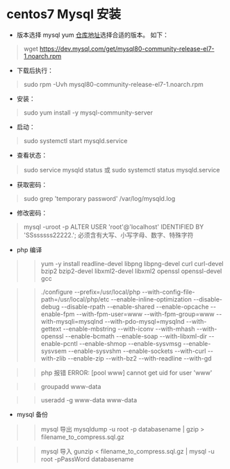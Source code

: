 # centos7 Mysql 安装

* 版本选择
mysql yum [仓库地址](http://dev.mysql.com/downloads/repo/yum/)选择合适的版本。
如下： 
> wget https://dev.mysql.com/get/mysql80-community-release-el7-1.noarch.rpm 
* 下载后执行：
> sudo rpm -Uvh mysql80-community-release-el7-1.noarch.rpm
* 安装：
> sudo yum install -y mysql-community-server
* 启动：
> sudo systemctl start mysqld.service
* 查看状态：
> sudo service mysqld status 或 sudo systemctl status mysqld.service
* 获取密码：
> sudo grep 'temporary password' /var/log/mysqld.log
* 修改密码：
> mysql -uroot -p
> ALTER USER 'root'@'localhost' IDENTIFIED BY 'SSssssss22222.';
> 必须含有大写、小写字母、数字、特殊字符

* php 编译

>>  yum -y install readline-devel libpng libpng-devel curl curl-devel bzip2 bzip2-devel  libxml2-devel libxml2 openssl openssl-devel gcc

>> ./configure --prefix=/usr/local/php --with-config-file-path=/usr/local/php/etc --enable-inline-optimization --disable-debug --disable-rpath --enable-shared --enable-opcache --enable-fpm --with-fpm-user=www --with-fpm-group=www --with-mysqli=mysqlnd --with-pdo-mysql=mysqlnd --with-gettext --enable-mbstring --with-iconv --with-mhash --with-openssl --enable-bcmath --enable-soap --with-libxml-dir --enable-pcntl --enable-shmop --enable-sysvmsg --enable-sysvsem --enable-sysvshm --enable-sockets --with-curl --with-zlib --enable-zip --with-bz2 --with-readline --with-gd

>> php 报错 ERROR: [pool www] cannot get uid for user 'www'

>> groupadd www-data

>> useradd -g www-data www-data

* mysql 备份

>> mysql 导出 mysqldump -u root -p databasename | gzip > filename_to_compress.sql.gz

>> mysql 导入 gunzip < filename_to_compress.sql.gz  | mysql -u root -pPassWord databasename 
